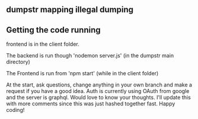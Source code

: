 ## dumpstr mapping illegal dumping

## Getting the code running

frontend is in the client folder. 

The backend is run though 'nodemon server.js' (in the dumpstr main directory)

The Frontend is run from 'npm start' (while in the client folder)

At the start, ask questions, change anything in your own branch and make a request if you have a good idea. Auth is currently using OAuth from google and the server is graphql. Would love to know your thoughts. I'll update this with more comments since this was just hashed together fast. Happy coding!